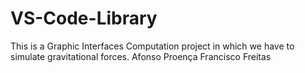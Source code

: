 # VS-Code-Library
This is a Graphic Interfaces Computation  project in which we have to simulate gravitational forces.
Afonso Proença
Francisco Freitas
